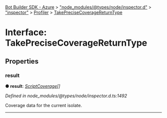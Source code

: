 [Bot Builder SDK - Azure](../README.md) > ["node_modules/@types/node/inspector.d"](../modules/_node_modules__types_node_inspector_d_.md) > ["inspector"](../modules/_node_modules__types_node_inspector_d_._inspector_.md) > [Profiler](../modules/_node_modules__types_node_inspector_d_._inspector_.profiler.md) > [TakePreciseCoverageReturnType](../interfaces/_node_modules__types_node_inspector_d_._inspector_.profiler.takeprecisecoveragereturntype.md)



# Interface: TakePreciseCoverageReturnType


## Properties
<a id="result"></a>

###  result

**●  result**:  *[ScriptCoverage](_node_modules__types_node_inspector_d_._inspector_.profiler.scriptcoverage.md)[]* 

*Defined in node_modules/@types/node/inspector.d.ts:1492*



Coverage data for the current isolate.




___


